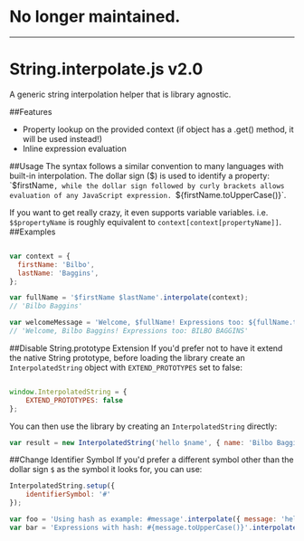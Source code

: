 # No longer maintained.

***

String.interpolate.js v2.0
=====================

A generic string interpolation helper that is library agnostic.

##Features
* Property lookup on the provided context (if object has a .get() method, it will be used instead!)
* Inline expression evaluation

##Usage
The syntax follows a similar convention to many languages with built-in interpolation. The dollar sign ($) is used to identify a property: `$firstName`, while the dollar sign followed by curly brackets allows evaluation of any JavaScript expression. `${firstName.toUpperCase()}`.

If you want to get really crazy, it even supports variable variables. i.e. `$$propertyName` is roughly equivalent to `context[context[propertyName]]`.
##Examples

```javascript

var context = {
  firstName: 'Bilbo',
  lastName: 'Baggins',
};

var fullName = '$firstName $lastName'.interpolate(context);
// 'Bilbo Baggins'

var welcomeMessage = 'Welcome, $fullName! Expressions too: ${fullName.toUpperCase()}'.interpolate(context);
// 'Welcome, Bilbo Baggins! Expressions too: BILBO BAGGINS'

```

##Disable String.prototype Extension
If you'd prefer not to have it extend the native String prototype, before loading the library create an `InterpolatedString` object with `EXTEND_PROTOTYPES` set to false:

```javascript

window.InterpolatedString = {
    EXTEND_PROTOTYPES: false
};

```
You can then use the library by creating an `InterpolatedString` directly:

```javascript
var result = new InterpolatedString('hello $name', { name: 'Bilbo Baggins' });
```

##Change Identifier Symbol
If you'd prefer a different symbol other than the dollar sign `$` as the symbol it looks for, you can use:

```javascript
InterpolatedString.setup({
    identifierSymbol: '#'
});

var foo = 'Using hash as example: #message'.interpolate({ message: 'hello world' });
var bar = 'Expressions with hash: #{message.toUpperCase()}'.interpolate({ message: 'hello world' });
```
